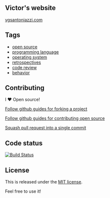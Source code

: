 ## Victor's website

[vgsantoniazzi.com](http://vgsantoniazzi.com)

## Tags

- [open source](https://vgsantoniazzi.com/categories/#open%20source)
- [programming language](https://vgsantoniazzi.com/categories/#programming%2language)
- [operating system](https://vgsantoniazzi.com/categories/#operating%2system)
- [retrospectives](https://vgsantoniazzi.com/categories/#retrospectives)
- [code review](https://vgsantoniazzi.com/categories/#code%2review)
- [behavior](https://vgsantoniazzi.com/categories/#behavior)

## Contributing

I :heart: Open source!

[Follow github guides for forking a project](https://guides.github.com/activities/forking/)

[Follow github guides for contributing open source](https://guides.github.com/activities/contributing-to-open-source/#contributing)

[Squash pull request into a single commit](http://eli.thegreenplace.net/2014/02/19/squashing-github-pull-requests-into-a-single-commit/)

## Code status

[![Build Status](https://travis-ci.org/vgsantoniazzi/tiny-lang.svg?branch=master)](https://travis-ci.org/vgsantoniazzi/tiny-lang)

## License

This is released under the [MIT license](http://opensource.org/licenses/MIT).

Feel free to use it!
